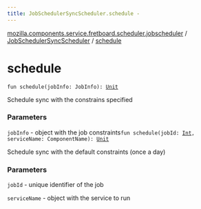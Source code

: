 ```yaml
---
title: JobSchedulerSyncScheduler.schedule - 
---
```


[mozilla.components.service.fretboard.scheduler.jobscheduler](../index.html) / [JobSchedulerSyncScheduler](index.html) / [schedule](./schedule.html)

# schedule

`fun schedule(jobInfo: JobInfo): `[`Unit`](https://kotlinlang.org/api/latest/jvm/stdlib/kotlin/-unit/index.html)

Schedule sync with the constrains specified

### Parameters

`jobInfo` - object with the job constraints`fun schedule(jobId: `[`Int`](https://kotlinlang.org/api/latest/jvm/stdlib/kotlin/-int/index.html)`, serviceName: ComponentName): `[`Unit`](https://kotlinlang.org/api/latest/jvm/stdlib/kotlin/-unit/index.html)

Schedule sync with the default constraints
(once a day)

### Parameters

`jobId` - unique identifier of the job

`serviceName` - object with the service to run